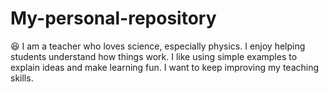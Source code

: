 # My-personal-repository
😆
I am a teacher who loves science, especially physics. I enjoy helping students understand how things work. I like using simple examples to explain ideas and make learning fun. I want to keep improving my teaching skills.
